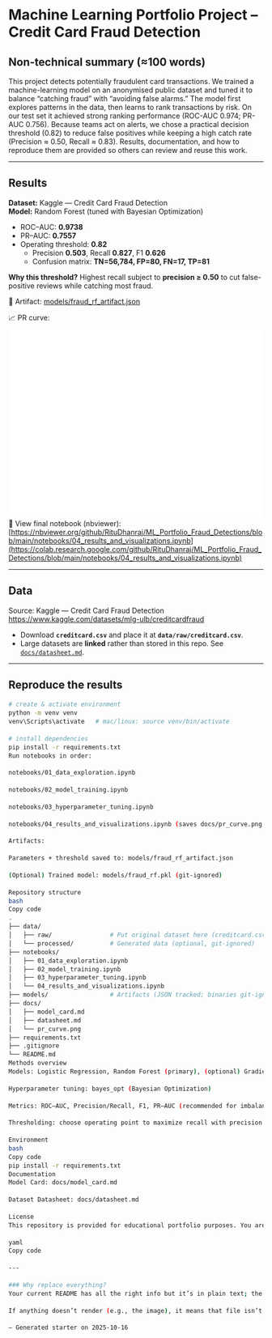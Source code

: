 # Machine Learning Portfolio Project – Credit Card Fraud Detection

## Non-technical summary (≈100 words)
This project detects potentially fraudulent card transactions. We trained a machine-learning model on an anonymised public dataset and tuned it to balance “catching fraud” with “avoiding false alarms.” The model first explores patterns in the data, then learns to rank transactions by risk. On our test set it achieved strong ranking performance (ROC-AUC 0.974; PR-AUC 0.756). Because teams act on alerts, we chose a practical decision threshold (0.82) to reduce false positives while keeping a high catch rate (Precision ≈ 0.50, Recall ≈ 0.83). Results, documentation, and how to reproduce them are provided so others can review and reuse this work.

---

## Results
**Dataset:** Kaggle — Credit Card Fraud Detection  
**Model:** Random Forest (tuned with Bayesian Optimization)

- ROC–AUC: **0.9738**  
- PR–AUC: **0.7557**  
- Operating threshold: **0.82**  
  - Precision **0.503**, Recall **0.827**, F1 **0.626**  
  - Confusion matrix: **TN=56,784, FP=80, FN=17, TP=81**

**Why this threshold?** Highest recall subject to **precision ≥ 0.50** to cut false-positive reviews while catching most fraud.

📄 Artifact: [models/fraud_rf_artifact.json](models/fraud_rf_artifact.json)
 
📈 PR curve:  
![Precision–Recall curve](docs/pr_curve.png)  
👀 View final notebook (nbviewer):  
[https://nbviewer.org/github/RituDhanraj/ML_Portfolio_Fraud_Detections/blob/main/notebooks/04_results_and_visualizations.ipynb](https://colab.research.google.com/github/RituDhanraj/ML_Portfolio_Fraud_Detections/blob/main/notebooks/04_results_and_visualizations.ipynb)

---

## Data
Source: Kaggle — Credit Card Fraud Detection  
https://www.kaggle.com/datasets/mlg-ulb/creditcardfraud

- Download **`creditcard.csv`** and place it at **`data/raw/creditcard.csv`**.  
- Large datasets are **linked** rather than stored in this repo. See [`docs/datasheet.md`](docs/datasheet.md).

---

## Reproduce the results

```bash
# create & activate environment
python -m venv venv
venv\Scripts\activate   # mac/linux: source venv/bin/activate

# install dependencies
pip install -r requirements.txt
Run notebooks in order:

notebooks/01_data_exploration.ipynb

notebooks/02_model_training.ipynb

notebooks/03_hyperparameter_tuning.ipynb

notebooks/04_results_and_visualizations.ipynb (saves docs/pr_curve.png and reports final metrics)

Artifacts:

Parameters + threshold saved to: models/fraud_rf_artifact.json

(Optional) Trained model: models/fraud_rf.pkl (git-ignored)

Repository structure
bash
Copy code
.
├── data/
│   ├── raw/                # Put original dataset here (creditcard.csv)
│   └── processed/          # Generated data (optional, git-ignored)
├── notebooks/
│   ├── 01_data_exploration.ipynb
│   ├── 02_model_training.ipynb
│   ├── 03_hyperparameter_tuning.ipynb
│   └── 04_results_and_visualizations.ipynb
├── models/                 # Artifacts (JSON tracked; binaries git-ignored)
├── docs/
│   ├── model_card.md
│   ├── datasheet.md
│   └── pr_curve.png
├── requirements.txt
├── .gitignore
└── README.md
Methods overview
Models: Logistic Regression, Random Forest (primary), (optional) Gradient Boosting

Hyperparameter tuning: bayes_opt (Bayesian Optimization)

Metrics: ROC–AUC, Precision/Recall, F1, PR–AUC (recommended for imbalance)

Thresholding: choose operating point to maximize recall with precision ≥ 0.50

Environment
bash
Copy code
pip install -r requirements.txt
Documentation
Model Card: docs/model_card.md

Dataset Datasheet: docs/datasheet.md

License
This repository is provided for educational portfolio purposes. You are responsible for complying with the dataset license on Kaggle.

yaml
Copy code

---

### Why replace everything?
Your current README has all the right info but it’s in plain text; the version above fixes headings, bullets, code blocks, links, and embeds the PR curve image so markers can scan it quickly.

If anything doesn’t render (e.g., the image), it means that file isn’t in the repo yet—upload it to the path shown and it will work immediately.

— Generated starter on 2025-10-16
